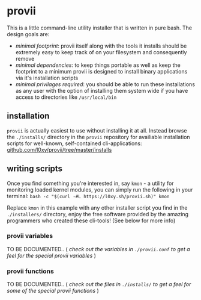 # provii

This is a little command-line utility installer that is written in pure bash. The design goals are:
 - *minimal footprint*: provii itself along with the tools it installs should be extremely easy to keep track of on your filesystem and consequently remove
 - *minimal dependencies*: to keep things portable as well as keep the footprint to a minimum provii is designed to install binary applications via it's installation scripts 
 - *minimal privilages required*: you should be able to run these installations as any user with the option of installing them system wide if you have access to directories like `/usr/local/bin`

## installation

`provii` is actually easiest to use without installing it at all. Instead browse the `./installs/` directory in the `provii` repository for availiable installation scripts for well-known, self-contained cli-applications: [github.com/l0xy/provii/tree/master/installs](https://github.com/l0xy/provii/tree/master/installs) 
## writing scripts

Once you find something you're interested in, say `kmon` - a utility for monitoring loaded kernel modules, you can simply run the following in your terminal:
`bash -c "$(curl -#L https://l0xy.sh/provii.sh)" kmon` 

Replace `kmon` in this example with any other installer script you find in the `./installers/` directory, enjoy the free software provided by the amazing programmers who created these cli-tools! (See below for more info)

### provii variables

TO BE DOCUMENTED..
( _check out the variables in `./provii.conf` to get a feel for the special provii variables_ )

### provii functions

TO BE DOCUMENTED..
( _check out the files in `./installs/` to get a feel for some of the special provii functions_ )
